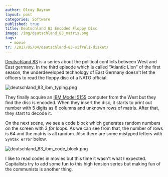 ```yaml
---
author: Olcay Bayram
layout: post
categories: Software
published: true
title: Deutschland 83 Encoded Floppy Disc
image: /img/deutschland_83_matris.png
tags:
  - movie
tr: /2017/05/04/deutschland-83-sifreli-disket/
---
```

[Deutschland 83](https://www.sundance.tv/series/deutschland-83) is a series about the political conflicts between West and East germany. In the third episode which is called “Atlantic Lion” of the first season, the underdeveloped technology of East Germany doesn't let the officers to read the floppy disc of a NATO official.

![deutschland_83_ibm_typing.png]({{site.baseurl}}/img/deutschland_83_ibm_typing.png)

They finally acquire an [IBM Model 5155](https://oldcomputers.net/ibm5155.html) computer from the West but they find the disc is encoded. When they insert the disc, it starts to print out number with 5 digits as 6 columns and unknown rows of matris. After that, they start to decode it.

On the next scene, we see a code block which generates random numbers on the screen with 3 _for_ loops. As we can see from that, the number of rows is 64 and the matris is all random. Also there are some mistyped letters with `Syntax error` below.

![deutschland_83_ibm_code_block.png]({{site.baseurl}}/img/deutschland_83_ibm_code_block.png)

I like to read codes in movies but this time it wasn't what I expected. Capitalists try to add some fun to this high tension series but making fun of the communists is another thing.
